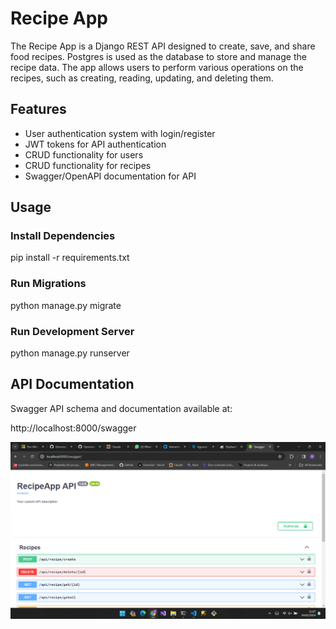 # Recipe App 

The Recipe App is a Django REST API designed to create, save, and share food recipes. Postgres is used as the database to store and manage the recipe data. The app allows users to perform various operations on the recipes, such as creating, reading, updating, and deleting them.

## Features

- User authentication system with login/register
- JWT tokens for API authentication
- CRUD functionality for users
- CRUD functionality for recipes 
- Swagger/OpenAPI documentation for API

## Usage

### Install Dependencies

pip install -r requirements.txt

### Run Migrations

python manage.py migrate

### Run Development Server

python manage.py runserver

## API Documentation

Swagger API schema and documentation available at:

http://localhost:8000/swagger

![Recipe App](templates/swagger.png)
